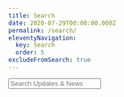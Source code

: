 ```yaml
---
title: Search
date: 2020-07-29T00:00:00.000Z
permalink: /search/
eleventyNavigation:
  key: Search
  order: 5
excludeFromSearch: true
---
```

<!-- HTML elements for search -->
<input type="text" id="search-input" placeholder="Search Updates & News">
<ul id="results-container" class="search-page-results"></ul>

<script src="https://unpkg.com/simple-jekyll-search@latest/dest/simple-jekyll-search.min.js"></script>

<script>
search_input = document.getElementById('search-input')
var sjs = SimpleJekyllSearch({
  searchInput: search_input,
  resultsContainer: document.getElementById('results-container'),
  json: '/search.json'
})
search_input.value = document.location.hash.replace("#","")
</script>